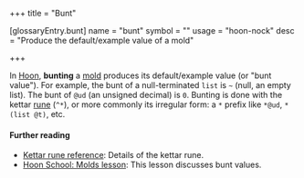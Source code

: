 +++
title = "Bunt"

[glossaryEntry.bunt]
name = "bunt"
symbol = ""
usage = "hoon-nock"
desc = "Produce the default/example value of a mold"

+++

In [Hoon](/reference/glossary/hoon), **bunting** a
[mold](/reference/glossary/mold) produces its default/example value (or "bunt
value"). For example, the bunt of a null-terminated `list` is `~` (null, an
empty list). The bunt of `@ud` (an unsigned decimal) is `0`. Bunting is done
with the kettar [rune](/reference/glossary/rune) (`^*`), or more commonly its
irregular form: a `*` prefix like `*@ud`, `*(list @t)`, etc.

#### Further reading

- [Kettar rune reference](/reference/hoon/rune/ket#-kettar): Details of the kettar rune.
- [Hoon School: Molds lesson](/guides/additional/threads/input#bowl): This
  lesson discusses bunt values.
